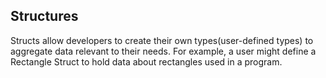 ## Structures
Structs allow developers to create their own types(user-defined types) to aggregate data relevant to their needs.
For example, a user might define a Rectangle Struct to hold data about rectangles used in a program.

